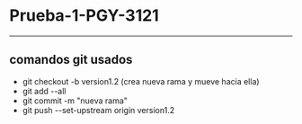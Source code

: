 # Prueba-1-PGY-3121

***
## comandos git usados
- git checkout -b version1.2  (crea nueva rama y mueve hacia ella)
- git add --all
- git commit -m "nueva rama"
- git push --set-upstream origin version1.2

